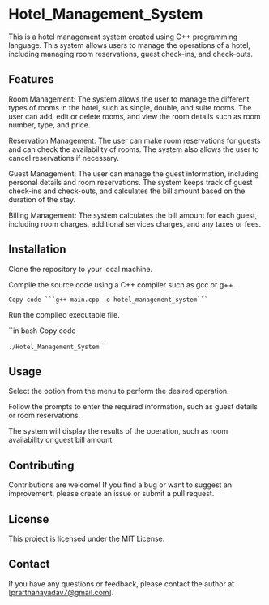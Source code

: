 # Hotel_Management_System
This is a hotel management system created using C++ programming language. This system allows users to manage the operations of a hotel, including managing room reservations, guest check-ins, and check-outs.

## Features
Room Management: The system allows the user to manage the different types of rooms in the hotel, such as single, double, and suite rooms. The user can add, edit or delete rooms, and view the room details such as room number, type, and price.

Reservation Management: The user can make room reservations for guests and can check the availability of rooms. The system also allows the user to cancel reservations if necessary.

Guest Management: The user can manage the guest information, including personal details and room reservations. The system keeps track of guest check-ins and check-outs, and calculates the bill amount based on the duration of the stay.

Billing Management: The system calculates the bill amount for each guest, including room charges, additional services charges, and any taxes or fees.

## Installation

Clone the repository to your local machine.

Compile the source code using a C++ compiler such as gcc or g++.

``Copy code
```g++ main.cpp -o hotel_management_system```
``


Run the compiled executable file.

``in bash Copy code

```./Hotel_Management_System```
``

## Usage
Select the option from the menu to perform the desired operation.

Follow the prompts to enter the required information, such as guest details or room reservations.

The system will display the results of the operation, such as room availability or guest bill amount.

## Contributing
Contributions are welcome! If you find a bug or want to suggest an improvement, please create an issue or submit a pull request.

## License
This project is licensed under the MIT License.

## Contact
If you have any questions or feedback, please contact the author at [prarthanayadav7@gmail.com].
